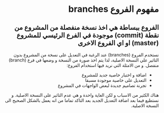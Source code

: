 <div dir="rtl">

# مفهوم الفروع branches

## الفروع ببساطة هي اخذ نسخة منفصلة من المشروع من نقطة (commit) موجودة في الفرع الرئيسي للمشروع (master) او اي الفروع الاخرى

نستخدم الفروع (branches) عند الرغبة في التعديل على نسخة من المشروع بدون التاثير علي النسخة الاصلية، لذا يتم اخذ صورة من النسخة و وضعها في فرع (branch) منفصل. و من الامثلة التي نريد فيها استخدام الفروع:

- اضافة و اختبار خاصية جديد للمشروع
- التعديل على خاصية موجودة مسبقا 
- تجرنة تصاميم جديدة لبعض الواجهات في المشروع

هناك الكثير من الاسباب و لكن الغاية واحدة و هي عدم التاثير على النسخة الاصلية. و نستطيع فيما بعد اضافة التعديل الجديد بعد التاكد تماما من انه يعمل بالشكل الصحيح الى النسخة الاصلية.

</div>
